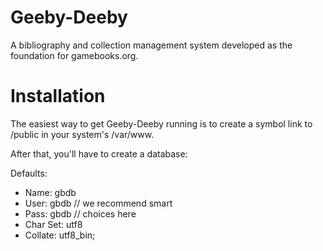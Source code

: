 Geeby-Deeby
===========

A bibliography and collection management system developed as the foundation for gamebooks.org.

Installation
============
The easiest way to get Geeby-Deeby running is to create a symbol link to /public in your system's /var/www.

After that, you'll have to create a database:

Defaults:
>
- Name: gbdb
- User: gbdb // we recommend smart
- Pass: gbdb // choices here
- Char Set: utf8
- Collate: utf8_bin;
